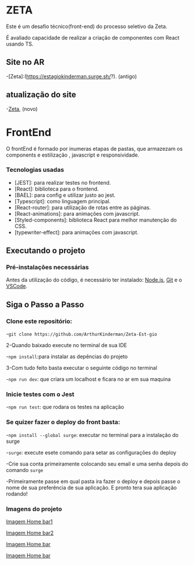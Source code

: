 # ZETA

<p>Este é um desafio técnico(front-end) do processo seletivo da Zeta.</p>
<p>É avaliado capacidade de realizar a criação de componentes com React usando TS.</p>

## Site no AR

-[Zeta]:(https://estagiokinderman.surge.sh/?). (antigo)
## atualização do site
-[Zeta](https://gentle-vacherin-96bd1f.netlify.app/), (novo)
# FrontEnd

O frontEnd é formado por inumeras etapas de pastas, que armazezam os components e estilização , javascript e responsividade. 

### Tecnologias usadas

- [JEST]: para realizar testes no frontend.
- [React]: biblioteca para o frontend.
- [BAEL]: para config e utilizar justo ao jest.
- [Typescript]: como linguagem principal.
- [React-router]: para utilização de rotas entre as páginas.
- [React-animations]: para animações com javascript.
- [Styled-components]: biblioteca React para melhor manutenção do CSS.
- [typewriter-effect]: para animações com javascript.

## Executando o projeto

### Pré-instalações necessárias

Antes da utilização do código, é necessário ter instalado:
[Node.js](https://nodejs.org/en/), [Git](https://git-scm.com) e o [VSCode](https://code.visualstudio.com/).

## Siga o Passo a Passo

### Clone este repositório:

-`git clone https://github.com/ArthurKinderman/Zeta-Est-gio`

2-Quando baixado execute no terminal de sua IDE

-`npm install`:para instalar as depências do projeto

3-Com tudo feito basta executar o seguinte código no terminal

-`npm run dev`: que criara um localhost e ficara no ar em sua maquina

### Inicie testes com o Jest

-`npm run test`: que rodara os testes na aplicação


### Se quizer fazer o deploy do front basta:

-`npm install --global surge`: executar no terminal para a instalação do surge

-`surge`: execute esete comando para setar as configurações do deploy

-Crie sua conta primeiramente colocando seu email e uma senha depois do comando `surge`

-Primeiramente passe em qual pasta ira fazer o deploy e depois passe o nome de sua preferência de sua aplicação. E pronto tera sua aplicação rodando!


### Imagens do projeto

[Imagem Home bar1](./public/home1.png)

[Imagem Home bar2](./public/home2.png)

[Imagem Home bar](./public/missoes.png)

[Imagem Home bar](./public/pcfooter.png)


